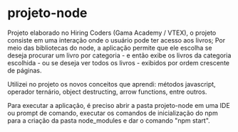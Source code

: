 # projeto-node

Projeto elaborado no Hiring Coders (Gama Academy / VTEX), o projeto consiste em uma interação onde o usuário pode ter acesso aos livros;
Por meio das bibliotecas do node, a aplicação permite que ele escolha se deseja procurar um livro por categoria - e então exibe os livros da categoria escolhida - ou se deseja ver todos os livros - exibidos por ordem crescente de páginas.

Utilizei no projeto os novos conceitos que aprendi: métodos javascript, operador ternário, object destructing, arrow functions, entre outros.

Para executar a aplicação, é preciso abrir a pasta projeto-node em uma IDE ou prompt de comando, executar os comandos de inicialização do npm para a criação da pasta node_modules e dar o comando "npm start".
